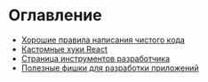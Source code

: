 # Оглавление

* [Хорошие правила написания чистого кода](js/good-rools-for-code.md)
* [Кастомные хуки React](react/custom-hooks.md)
* [Страница инструментов разработчика](utils/tools.md)
* [Полезные фишки для разработки приложений](utils/chips/index.md)
